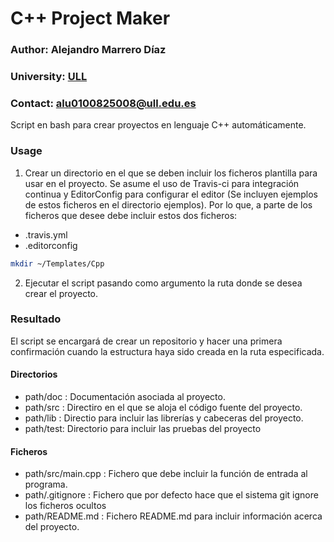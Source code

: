 # C++ Project Maker

### Author: Alejandro Marrero Díaz
### University: [ULL](http://www.ull.es)
### Contact: alu0100825008@ull.edu.es

Script en bash para crear proyectos en lenguaje C++ automáticamente.

###  Usage
1. Crear un directorio en el que se deben incluir los ficheros plantilla para usar en el proyecto. Se asume el uso de Travis-ci para integración continua y EditorConfig para configurar el editor (Se incluyen ejemplos de estos ficheros en el directorio ejemplos). Por lo que, a parte de los ficheros que desee debe incluir estos dos ficheros:
 - .travis.yml
 - .editorconfig
```bash
mkdir ~/Templates/Cpp
```
2. Ejecutar el script pasando como argumento la ruta donde se desea crear el proyecto.

### Resultado
El script se encargará de crear un repositorio y hacer una primera confirmación cuando la estructura haya sido creada en la ruta especificada.
#### Directorios

- path/doc  : Documentación asociada al proyecto.
- path/src : Directiro en el que se aloja el código fuente del proyecto.
- path/lib : Directio para incluir las librerías y cabeceras del proyecto.
- path/test: Directorio para incluir las pruebas del proyecto

#### Ficheros
- path/src/main.cpp : Fichero que debe incluir la función de entrada al programa.
- path/.gitignore : Fichero que por defecto hace que el sistema git ignore los ficheros ocultos
- path/README.md : Fichero README.md para incluir información acerca del proyecto.
